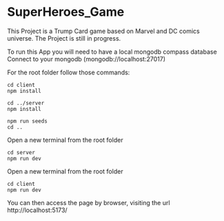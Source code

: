 # SuperHeroes_Game

This Project is a Trump Card game based on Marvel and DC comics universe.
The Project is still in progress.

To run this App you will need to have
a local mongodb compass database
Connect to your mongodb (mongodb://localhost:27017)

For the root folder follow those commands:

```
cd client
npm install
```

```
cd ../server
npm install
```

```
npm run seeds
cd ..
```

Open a new terminal from the root folder

```
cd server
npm run dev
```

Open a new terminal from the root folder

```
cd client
npm run dev
```

You can then access the page by browser, visiting the url
http://localhost:5173/
